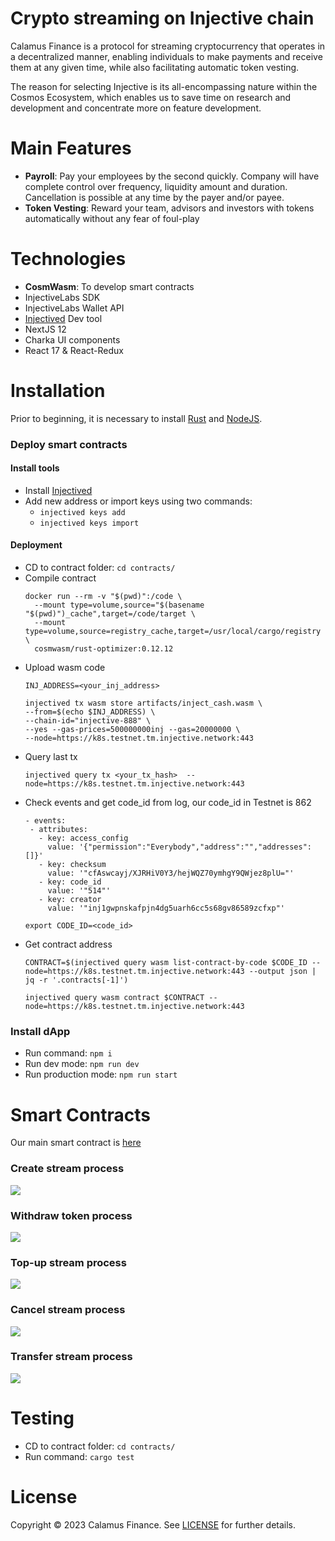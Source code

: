 # Crypto streaming on Injective chain
Calamus Finance is a protocol for streaming cryptocurrency that operates in a decentralized manner, enabling individuals to make payments and receive them at any given time, while also facilitating automatic token vesting.

The reason for selecting Injective is its all-encompassing nature within the Cosmos Ecosystem, which enables us to save time on research and development and concentrate more on feature development.

# Main Features
- **Payroll**: Pay your employees by the second quickly. Company will have complete control over frequency, liquidity amount and duration. Cancellation is possible at any time by the payer and/or payee.
- **Token Vesting**: Reward your team, advisors and investors with tokens automatically without any fear of foul-play

# Technologies
- **CosmWasm**: To develop smart contracts
- InjectiveLabs SDK
- InjectiveLabs Wallet API
- [Injectived](https://docs.injective.network/develop/tools/injectived/install) Dev tool
- NextJS 12
- Charka UI components
- React 17 & React-Redux

# Installation

Prior to beginning, it is necessary to install [Rust](https://www.rust-lang.org/tools/install) and [NodeJS](https://nodejs.org/ro).

### Deploy smart contracts
#### Install tools
- Install [Injectived](https://docs.injective.network/develop/tools/injectived/install)
- Add new address or import keys using two commands: 
  - `injectived keys add`
  - `injectived keys import`

#### Deployment

- CD to contract folder: `cd contracts/`
- Compile contract
    ```
    docker run --rm -v "$(pwd)":/code \
      --mount type=volume,source="$(basename "$(pwd)")_cache",target=/code/target \
      --mount type=volume,source=registry_cache,target=/usr/local/cargo/registry \
      cosmwasm/rust-optimizer:0.12.12
    
    ```
- Upload wasm code
    ```
    INJ_ADDRESS=<your_inj_address>
    
    injectived tx wasm store artifacts/inject_cash.wasm \
    --from=$(echo $INJ_ADDRESS) \
    --chain-id="injective-888" \
    --yes --gas-prices=500000000inj --gas=20000000 \
    --node=https://k8s.testnet.tm.injective.network:443
    
    ```
- Query last tx
  ```
  injectived query tx <your_tx_hash>  --node=https://k8s.testnet.tm.injective.network:443
  ```
- Check events and get code_id from log, our code_id in Testnet is 862
    ```
    - events:
     - attributes:
       - key: access_config
         value: '{"permission":"Everybody","address":"","addresses":[]}'
       - key: checksum
         value: '"cfAswcayj/XJRHiV0Y3/hejWQZ70ymhgY9QWjez8plU="'
       - key: code_id
         value: '"514"'
       - key: creator
         value: '"inj1gwpnskafpjn4dg5uarh6cc5s68gv86589zcfxp"'
    
    ```
    ```
    export CODE_ID=<code_id>
    ```
- Get contract address
    ```
    CONTRACT=$(injectived query wasm list-contract-by-code $CODE_ID --node=https://k8s.testnet.tm.injective.network:443 --output json | jq -r '.contracts[-1]')
    ```
    ```
    injectived query wasm contract $CONTRACT --node=https://k8s.testnet.tm.injective.network:443
    ```
### Install dApp

- Run command: `npm i`
- Run dev mode: `npm run dev`
- Run production mode: `npm run start`

# Smart Contracts
Our main smart contract is [here](https://testnet.explorer.injective.network/contract/inj1tna3283sjqd4vdehglz9r8hgswel3jl6vx8q4a/?tab=transactions)

### Create stream process
![](docs/CreateStream.jpg)

### Withdraw token process

![](docs/WithdrawProccess.jpg)

### Top-up stream process 
![](docs/TopupProcess.jpg)

### Cancel stream process
![](docs/CancelProcess.jpg)

### Transfer stream process
![](docs/TransferProcess.jpg)

# Testing
- CD to contract folder: `cd contracts/`
- Run command: `cargo test`
# License

Copyright © 2023 Calamus Finance. See [LICENSE](LICENSE.md) for further details.